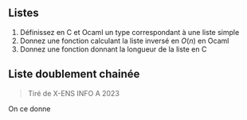 
## Listes
1. Définissez en C et Ocaml un type correspondant à une liste simple
2. Donnez une fonction calculant la liste inversé en $O(n)$ en Ocaml
3. Donnez une fonction donnant la longueur de la liste en C
## Liste doublement chainée
> Tiré de X-ENS INFO A 2023

On ce donne
<!--stackedit_data:
eyJoaXN0b3J5IjpbNzg4ODU5MjIzXX0=
-->